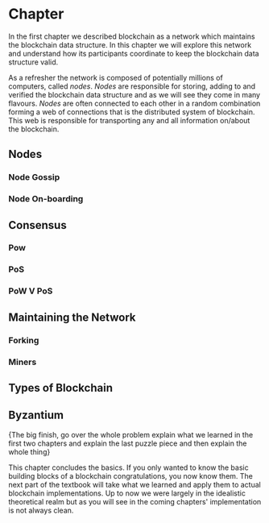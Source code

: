 # Chapter
In the first chapter we described blockchain as a network which maintains
the blockchain data structure. In this chapter we will explore this network
and understand how its participants coordinate to keep the blockchain
data structure valid.

As a refresher the network is composed of potentially millions of 
computers, called *nodes*. *Nodes* are responsible for storing, adding to
and verified the blockchain data structure and as we will see they
come in many flavours. *Nodes* are often connected to each other in 
a random combination forming a web of connections that is the distributed
system of blockchain. This web is responsible for transporting any and
all information on/about the blockchain.

## Nodes
### Node Gossip
### Node On-boarding

## Consensus
### Pow
### PoS
### PoW V PoS


## Maintaining the Network
### Forking
### Miners



## Types of Blockchain

## Byzantium
{The big finish, go over the whole problem explain what we learned
in the first two chapters and explain the last puzzle piece and then
explain the whole thing}

This chapter concludes the basics. If you only wanted to 
know the basic building blocks of a blockchain congratulations, you now
know them. The next part of the textbook will take what we learned and
apply them to actual blockchain implementations. Up to now we were
largely in the idealistic theoretical realm but as you will see in the coming
chapters' implementation is not always clean.